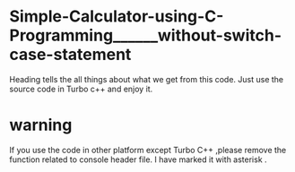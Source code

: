# Simple-Calculator-using-C-Programming______without-switch-case-statement

Heading tells the all things about what we get from this code. Just use the source code in Turbo c++ and enjoy it.

# warning
If you use the code in other platform except Turbo C++ ,please remove the function related to console header file. I have marked it with asterisk .
